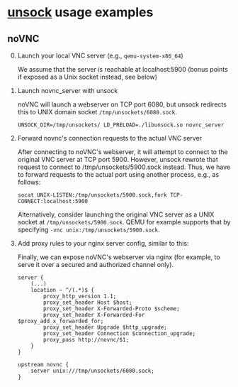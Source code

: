 # [unsock](../README.md) usage examples

## noVNC

0. Launch your local VNC server (e.g., `qemu-system-x86_64`)

    We assume that the server is reachable at localhost:5900 (bonus points if exposed as a
    Unix socket instead, see below)

1. Launch novnc_server with unsock

    noVNC will launch a webserver on TCP port 6080, but unsock redirects this to
    UNIX domain socket `/tmp/unsockets/6080.sock`. 

    ```
    UNSOCK_DIR=/tmp/unsockets/ LD_PRELOAD=./libunsock.so novnc_server
    ```

2. Forward novnc's connection requests to the actual VNC server

    After connecting to noVNC's webserver, it will attempt to connect to the original VNC
    server at TCP port 5900. However, unsock rewrote that request to connect to 
    /tmp/unsockets/5900.sock instead. Thus, we have to forward requests to the actual port
    using another process, e.g., as follows:

    ```
    socat UNIX-LISTEN:/tmp/unsockets/5900.sock,fork TCP-CONNECT:localhost:5900
    ```
    
    Alternatively, consider launching the original VNC server as a UNIX socket at
    `/tmp/unsockets/5900.sock`. QEMU for example supports that by specifying
    `-vnc unix:/tmp/unsockets/5900.sock`.

3. Add proxy rules to your nginx server config, similar to this:

    Finally, we can expose noVNC's webserver via nginx (for example, to serve it over
    a secured and authorized channel only).

    ```
    server {
        (...)
        location ~ ^/(.*)$ {
            proxy_http_version 1.1;
            proxy_set_header Host $host;
            proxy_set_header X-Forwarded-Proto $scheme;
            proxy_set_header X-Forwarded-For $proxy_add_x_forwarded_for;
            proxy_set_header Upgrade $http_upgrade;
            proxy_set_header Connection $connection_upgrade;
            proxy_pass http://novnc/$1;
        }
    }
    
    upstream novnc {
        server unix:///tmp/unsockets/6080.sock;
    }
    ```
